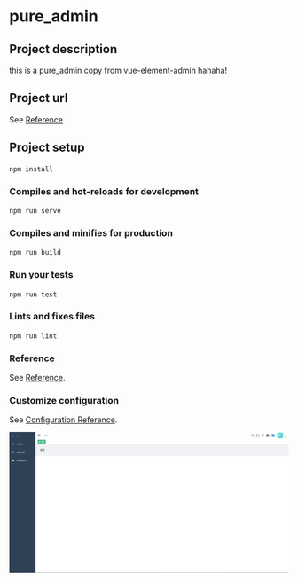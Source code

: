 # pure_admin

## Project description
this is a pure_admin copy from vue-element-admin hahaha! 

## Project url
See [Reference](https://github.com/liuyongjin/pure_admin/)

## Project setup
```
npm install
```

### Compiles and hot-reloads for development
```
npm run serve
```

### Compiles and minifies for production
```
npm run build
```

### Run your tests
```
npm run test
```

### Lints and fixes files
```
npm run lint
```
### Reference
See [Reference](https://panjiachen.github.io/vue-element-admin-site/zh/guide/).

### Customize configuration
See [Configuration Reference](https://cli.vuejs.org/config/).

![avatar](./public/screen.png)